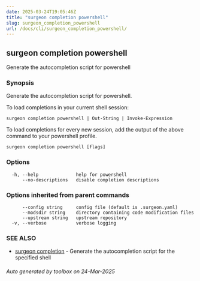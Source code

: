 ```yaml
---
date: 2025-03-24T19:05:46Z
title: "surgeon completion powershell"
slug: surgeon_completion_powershell
url: /docs/cli/surgeon_completion_powershell/
---
```

## surgeon completion powershell

Generate the autocompletion script for powershell

### Synopsis

Generate the autocompletion script for powershell.

To load completions in your current shell session:

	surgeon completion powershell | Out-String | Invoke-Expression

To load completions for every new session, add the output of the above command
to your powershell profile.


```
surgeon completion powershell [flags]
```

### Options

```
  -h, --help              help for powershell
      --no-descriptions   disable completion descriptions
```

### Options inherited from parent commands

```
      --config string     config file (default is .surgeon.yaml)
      --modsdir string    directory containing code modification files
      --upstream string   upstream repository
  -v, --verbose           verbose logging
```

### SEE ALSO

* [surgeon completion](/surgeon/docs/cli/surgeon_completion/)	 - Generate the autocompletion script for the specified shell

###### Auto generated by toolbox on 24-Mar-2025
